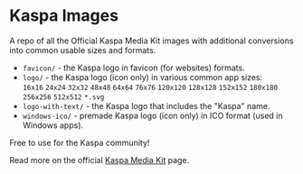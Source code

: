 # Kaspa Images
A repo of all the Official Kaspa Media Kit images with additional conversions into common usable sizes and formats. 

- `favicon/` - the Kaspa logo in favicon (for websites) formats.
- `logo/` - the Kaspa logo (icon only) in various common app sizes:    
  `16x16` `24x24` `32x32` `48x48` `64x64` `76x76` `120x120` `128x128` `152x152` `180x180` `256x256` `512x512` `*.svg`
- `logo-with-text/` - the Kaspa logo that includes the "Kaspa" name.
- `windows-ico/` - premade Kaspa logo (icon only) in ICO format (used in Windows apps).

Free to use for the Kaspa community!

Read more on the official [Kaspa Media Kit](https://kaspa.org/media-kit/) page.

